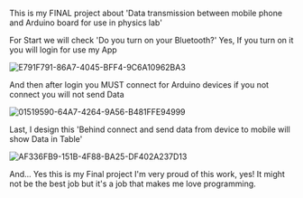 This is my FINAL project about 'Data transmission between mobile phone and Arduino board for use in physics lab'

For Start we will check 'Do you turn on your Bluetooth?' 
Yes, If you turn on it you will login for use my App

![E791F791-86A7-4045-BFF4-9C6A10962BA3](https://user-images.githubusercontent.com/74175301/178137687-84157aed-440d-4881-9f39-24026bf00756.jpg)

And then after login you MUST connect for Arduino devices if you not connect you will not send Data

![01519590-64A7-4264-9A56-B481FFE94999](https://user-images.githubusercontent.com/74175301/178137721-52e5eef1-0ce7-4b24-b79d-5de68508708c.jpg)

Last, I design this 'Behind connect and send data from device to mobile will show Data in Table'

![AF336FB9-151B-4F88-BA25-DF402A237D13](https://user-images.githubusercontent.com/74175301/178137732-c45fb26b-c45c-4d63-847a-081c65d6eb58.jpg)

And... Yes this is my Final project I'm very proud of this work, yes! It might not be the best job but it's a job that makes me love programming.
